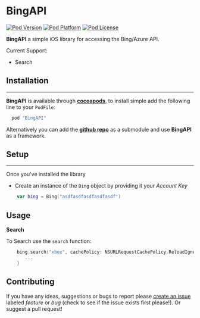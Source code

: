 BingAPI
===

[![Pod Version](http://img.shields.io/cocoapods/v/BingAPI.svg?style=flat)](http://cocoadocs.org/docsets/BingAPI/)
[![Pod Platform](http://img.shields.io/cocoapods/p/BingAPI.svg?style=flat)](http://cocoadocs.org/docsets/BingAPI/)
[![Pod License](http://img.shields.io/cocoapods/l/BingAPI.svg?style=flat)](http://cocoadocs.org/docsets/BingAPI/)

**BingAPI** a simple iOS library for accessing the Bing/Azure API.

Current Support:

* Search

Installation
---
---
**BingAPI** is available through **[cocoapods](http://cocoapods.org)**, to install simple add the following line to your `PodFile`:

``` ruby
  pod "BingAPI"
```

Alternatively you can add the **[github repo](https://github.com/Adorkable/BingAPIiOS)** as a submodule and use **BingAPI** as a framework.

Setup
---
---
Once you've installed the library

* Create an instance of the `Bing` object by providing it your *Account Key*

``` swift
	var bing = Bing("asdfasdfasdfasdfasdf")
```

Usage
---
**Search**

To Search use the `search` function:

``` swift
	bing.search("xbox", cachePolicy: NSURLRequestCachePolicy.ReloadIgnoringLocalAndRemoteCacheData, timeoutInterval: timeoutInterval, resultsHandler: { (results, error) -> Void in
	   ...	
    }
```



Contributing
---
If you have any ideas, suggestions or bugs to report please [create an issue](https://github.com/Adorkable/BingAPIiOS/issues/new) labeled *feature* or *bug* (check to see if the issue exists first please!). Or suggest a pull request!
